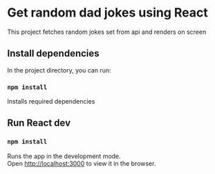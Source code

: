 # Get random dad jokes using React

This project fetches random jokes set from api and renders on screen

## Install dependencies

In the project directory, you can run:

### `npm install`

Installs required dependencies

## Run React dev

### `npm install`

Runs the app in the development mode.\
Open [http://localhost:3000](http://localhost:3000) to view it in the browser.

